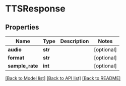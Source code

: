 # TTSResponse

## Properties
Name | Type | Description | Notes
------------ | ------------- | ------------- | -------------
**audio** | **str** |  | [optional] 
**format** | **str** |  | [optional] 
**sample_rate** | **int** |  | [optional] 

[[Back to Model list]](../README.md#documentation-for-models) [[Back to API list]](../README.md#documentation-for-api-endpoints) [[Back to README]](../README.md)

